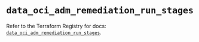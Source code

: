 # `data_oci_adm_remediation_run_stages`

Refer to the Terraform Registry for docs: [`data_oci_adm_remediation_run_stages`](https://registry.terraform.io/providers/oracle/oci/6.37.0/docs/data-sources/adm_remediation_run_stages).
